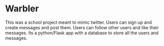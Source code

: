 # Warbler

This was a school project meant to mimic twitter. Users can sign up and create messages and post them. Users can follow other users and like their messages.
Its a python/Flask app with a database to store all the users and messages. 

